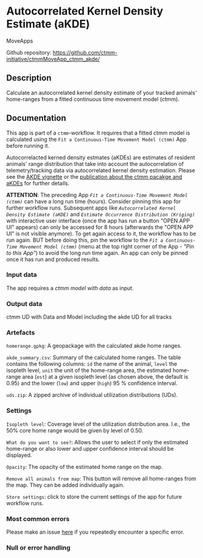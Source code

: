 # Autocorrelated Kernel Density Estimate (aKDE)

MoveApps

Github repository: https://github.com/ctmm-initiative/ctmmMoveApp_ctmm_akde/

## Description
Calculate an autocorrelated kernel density estimate of your tracked animals' home-ranges from a fitted continuous time movement model (ctmm). 

## Documentation
This app is part of a `ctmm`-workflow. It requires that a fitted ctmm model is calculated using the `Fit a Continuous-Time Movement Model (ctmm)` App before running it.

Autocorrelacted kerned density estmates (aKDEs) are estimates of resident animals' range distribution that take into account the autocorrelation of telemetry/tracking data via autocorrelated kernel density estimation. Please see the [AKDE vignette](https://cran.r-project.org/web/packages/ctmm/vignettes/akde.html) or the [publication about the ctmm pacakge and aKDEs](https://doi.org/10.1111/2041-210X.12559) for further details.

**ATTENTION**: The preceding App *`Fit a Continuous-Time Movement Model (ctmm)`* can have a long run time (hours). Consider pinning this app for further workflow runs. Subsequent apps like *`Autocorrelated Kernel Density Estimate (aKDE)`* and *`Estimate Occurrence Distribution (Kriging)`* with interactive user interface (once the app has run a button "OPEN APP UI" appears) can only be accessed for 8 hours (afterwards the "OPEN APP UI" is not visible anymore). To get again access to it, the workflow has to be run again. BUT before doing this, pin the workflow to the *`Fit a Continuous-Time Movement Model (ctmm)`* (menu at the top right corner of the App - *"Pin to this App"*) to avoid the long run time again. An app can only be pinned once it has run and produced results.

### Input data
The app requires a *ctmm model with data* as input. 

### Output data
ctmm UD with Data and Model including the akde UD for all tracks

### Artefacts

`homerange.gpkg`: A geopackage with the calculated akde home ranges.

`akde_summary.csv`: Summary of the calculated home ranges. The table contains the following columns: `id` the name of the animal, `level` the isopleth level, `unit` the unit of the home-range area, the estimated home-range area (`est`) at a given isopleth level (as chosen above, the default is 0.95) and the lower (`low`) and upper (`high`) 95 % confidence interval. 

`uds.zip`: A zipped archive of individual utilization distributions (UDs). 

### Settings

`Isopleth level`: Coverage level of the utilization distribution area. I.e., the 50% core home range would be given by level of 0.50.

`What do you want to see?`: Allows the user to select if only the estimated home-range or also lower and upper confidence interval should be displayed. 

`Opacity`: The opacity of the estimated home range on the map. 

`Remove all animals from map`: This button will remove all home-ranges from the map. They can be added individually again. 

`Store settings`: click to store the current settings of the app for future workflow runs. 

### Most common errors
Please make an issue [here](https://github.com/ctmm-initiative/moveapps_ctmm_akde/issues) if you repeatedly encounter a specific error.

### Null or error handling


